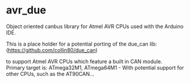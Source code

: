 # avr_due
Object oriented canbus library for Atmel AVR CPUs used with the Arduino IDE.


This is a place holder for a potential porting of the due_can lib:
  (https://github.com/collin80/due_can)
  
  to support Atmel AVR CPUs which feature a built in CAN module.  
  Primary target is: ATmega32M1, ATmega64M1 -  With potential support for other CPUs, such as the AT90CAN...
  
  
